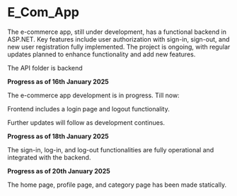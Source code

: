 # E_Com_App
The e-commerce app, still under development, has a functional backend in ASP.NET. Key features include user authorization with sign-in, sign-out, and new user registration fully implemented. The project is ongoing, with regular updates planned to enhance functionality and add new features.

The API folder is backend


**Progress as of 16th January 2025**


The e-commerce app development is in progress. Till now:

Frontend includes a login page and logout functionality.

Further updates will follow as development continues.



**Progress as of 18th January 2025**


The sign-in, log-in, and log-out functionalities are fully operational and integrated with the backend. 

**Progress as of 20th January 2025**

The home page, profile page, and category page has been made statically.


